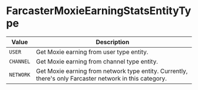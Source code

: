 # FarcasterMoxieEarningStatsEntityType

| Value     | Description                                                                                             |
| --------- | ------------------------------------------------------------------------------------------------------- |
| `USER`    | Get Moxie earning from user type entity.                                                                |
| `CHANNEL` | Get Moxie earning from channel type entity.                                                             |
| `NETWORK` | Get Moxie earning from network type entity. Currently, there's only Farcaster network in this category. |

